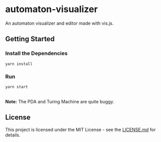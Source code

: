 # automaton-visualizer
An automaton visualizer and editor made with vis.js.

## Getting Started

### Install the Dependencies

```
yarn install
```

### Run

```
yarn start
```

</br>**Note:** The PDA and Turing Machine are quite buggy.

## License

This project is licensed under the MIT License -  see the [LICENSE.md](https://github.com/danielzy95/automaton-visualizer/blob/master/LICENSE) for details.
